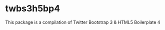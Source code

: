 twbs3h5bp4
==========

This package is a compilation of Twitter Bootstrap 3 &amp; HTML5 Boilerplate 4
